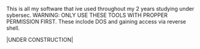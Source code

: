 This is all my software that ive used throughout my 2 years studying under sybersec. 
WARNING: ONLY USE THESE TOOLS WITH PROPPER PERMISSION FIRST. 
These inclode DOS and gaining access via reverse shell. 





|UNDER CONSTRUCTION|



